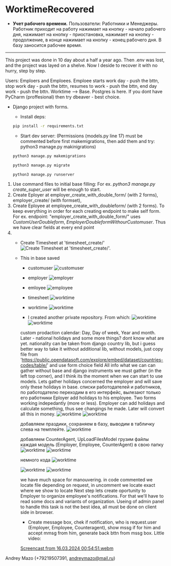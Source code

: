 # WorktimeRecovered
- **Учет рабочего времени.**
Пользователи: Работники и Менеджеры.
Работник приходит на работу нажимает на кнопку - начало рабочего дня, нажимает на кнопку - приостановка, нажимает на кнопку - продолжение, в конце нажимает на кнопку - конец рабочего дня. В базу заносится рабочее время.
____________________________
This project was done in 10 day about a half a year ago. Then .env was lost, and the project was layed on a shelve. Now I deside to recover it with no hurry, step by step.

Users: Emploers and Emploees. Emploee starts work day - push the bttn, stop work day - push the bttn, resumes to work - push the bttn, end day work - push the bttn. Worktime --> Base. Postgres is here. If you dont have PyCharm (proffesional) then try dbeaver - best choice.

- Django project with forms. 
    - Install deps:

    ```cmd
    pip install -r requirements.txt
    ```

    - Start dev server:
    (Permissions (models.py line 17) must be commented before first makemigrations, then add them and try: python3 manage.py makinigrations)

    ```cmd
    python3 manage.py makemigrations 
    ```

     ```cmd
    python3 manage.py migrate
    ```

    ```cmd
    python3 manage.py runserver
    ```



1. Use command files to initial base filling: For ex. _python3 manage.py create_super_user_ will be enough to start.
2. Create Eployer at employer_create_with_double_form/ (with 2 forms), employer_create/ (with formset), 
3. Create Eployee at employee_create_with_doubleform/ (with 2 forms).
To keep everything in order for each creating endpoint to make self form. For ex. endpoint: "employer_create_with_double_form/" uses _CustomUserDoubleform_, _EmployerDoubleformWithourCustomuser_. Thus we have clear fields at every end point
4.  - Create Timesheet at 'timesheet_create/'
    ![Create Timesheet at 'timesheet_create/'.](/media/Screenshot%20from%202024-02-14%2010-19-30.png)
    - This in base saved
        - customuser
        ![customuser](/media/Screenshot%20from%202024-02-14%2010-35-00.png)
        - employer
        ![employer](/media/Screenshot%20from%202024-02-14%2010-35-13.png)
        - emloyee
        ![employee](/media/Screenshot%20from%202024-02-13%2022-08-49.png)
        - timesheet
        ![worktime](/media/Screenshot%20from%202024-02-14%2010-19-55.png)
        - worktime
        ![worktime](/media/Screenshot%20from%202024-02-14%2010-20-40.png)

        - I created another private repository. From which:
        ![worktime](/media/Screenshot%20from%202024-03-04%2009-08-24.png)
        ![worktime](/media/Screenshot%20from%202024-03-05%2000-56-00.png)
        
        custom prodaction calendar: Day, Day of week, Year and month. Later - national holidays and some more things? dont know what are yet.
        nationality can be taken from django country lib, but i guess better way to take it without additional lib, without models, just copy file from 'https://public.opendatasoft.com/explore/embed/dataset/countries-codes/table/' and use form choice field
        All info what we can can gather without base and django instruments we must gather (in the left top corner), and I think its the moment when we can start to use models. Lets gather holidays concerned the employer and will save only these holidays in base. списки работодателей и работников, по работодателю переходим в его интерфейс, вылезают только его работники
        Eployer add holidays to his employee. Two forms working indepedantly (more or less). Employer can add holidays and calculate something, thus see changings he made. Later will convert all this in money.
        ![worktime](/media/Screenshot%20from%202024-03-06%2012-04-37.png)
        ![worktime](/media/Screenshot%20from%202024-03-06%2012-03-49.png)

        добавляем праздики, сохраняем в базу, выводим в табличку слева на темплейте.
        ![worktime](/media/Screenshot%20from%202024-03-06%2014-27-05.png)

        добавляем CounterAgent, UpLoadFilesModel грузим файлы каждая модель (Employer, Employee, CounterAgent) в свою папку
        ![worktime](/media/Screenshot%20from%202024-03-08%2010-45-33.png)
        ![worktime](/media/Screenshot%20from%202024-03-08%2010-46-11.png)

        немного кода 
        ![worktime](/media/Screenshot%20from%202024-03-11%2001-03-05.png)
       
        ![worktime](/media/Screenshot%20from%202024-03-11%2001-04-43.png)
        ![worktime](/media/Screenshot%20from%202024-03-11%2001-17-52.png)

        we have much space for manouvering. in code commented we locate file depending on request, in uncomment we locate exact where we show to locate
        Next step lets create oportunity to Employer to organize employee's notifications. For that we'll have to read some docs and variants of organization. Useing of admin panel to handle this task is not the best idea, all must be done on client side in browser.
        - Create message box, chek if notification, who is request.user (Employer, Employee, Counteragent), show mssg if for him and accept mmsg from him, generate back bttn from mssg box. Little video:
        

        [Screencast from 16.03.2024 00:54:51.webm](https://github.com/Andreymazo/WorktimeRecovered/assets/116811819/75bc66e8-1f67-4686-9a39-669a649110cc)



        



       




        
    

Andrey Mazo (+79219507391, andreymazo@mail.ru)
